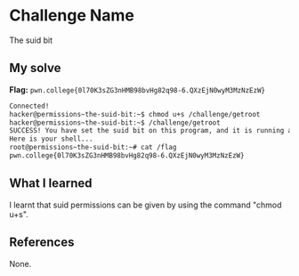 # Challenge Name
The suid bit

## My solve
**Flag:** `pwn.college{0l70K3sZG3nHMB98bvHg82q98-6.QXzEjN0wyM3MzNzEzW}`

```bash
Connected!
hacker@permissions~the-suid-bit:~$ chmod u+s /challenge/getroot
hacker@permissions~the-suid-bit:~$ /challenge/getroot
SUCCESS! You have set the suid bit on this program, and it is running as root!
Here is your shell...
root@permissions~the-suid-bit:~# cat /flag
pwn.college{0l70K3sZG3nHMB98bvHg82q98-6.QXzEjN0wyM3MzNzEzW}
```

## What I learned
I learnt that suid permissions can be given by using the command "chmod u+s".
## References 
None.
